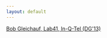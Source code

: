 ```yaml
---
layout: default
---
```

[Bob Gleichauf, Lab41, In-Q-Tel (DG'13)](https://youtu.be/L4FiVuUckJc)  
